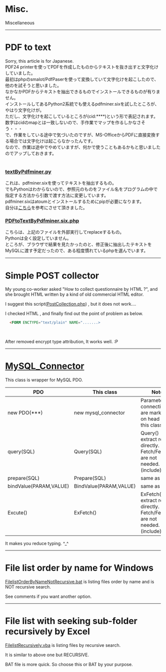 # Misc.
Miscellaneous

---

# PDF to text

Sorry, this article is for Japanese.<br>
PDF24 printerを使ってPDFを作成したものからテキストを抜き出すと文字化けしていました。<br>
最初はphpのsmalot/PdfPaserを使って変換していて文字化けを起こしたので、他のを試そうと思いました。<br>
なかなかPDFからテキストを抽出できるものでインストールできるものが有りません。<br>
インストールしてあるPython2系統でも使えるpdfminer.sixを試したところが、やはり文字化けが。<br>
ただし、文字化けを起こしているところが(cid:****)という形で表記されます。<br>
数字はcidのmapとは一致しないので、手作業でマップを作るしかなさそう・・・<br>
で、作業をしている途中で気づいたのですが、MS-OfficeからPDFに直接変換する場合では文字化けは起こらなかったんです。<br>
なので、作業は途中でやめていますが、何かで使うこともあるかもと思いましたのでアップしておきます。<br>
<br>
<h3><a href="textByPdfminer.py">textByPdfminer.py</a></h3>
これは、pdfminer.sixを使ってテキストを抽出するもの。<br>
でもPythonはわからないので、参照元のものをファイル名をプログラムの中で指定する方法から引数で渡す方法に変更しています。<br>
pdfminer.sixはatoumとインストールするためにpipが必要になります。<br>
自分は<a href="https://www.tech-tech.xyz/python-pdf/">こちら</a>を参考にさせて頂きました。<br>
<h3><a href="PDFtoTextByPdfminer.six.php">PDFtoTextByPdfminer.six.php</a></h3>
こちらは、上記のファイルを外部実行してreplaceするもの。<br>
Pythonは全く設定していません。<br>
ところが、ブラウザで結果を見たかったのと、修正後に抽出したテキストをMySQLに渡す予定だったので、ある程度慣れているphpを選んでいます。<br>

---

# Simple POST collector

My young co-worker asked "How to collect questionnaire by HTML ?", and she brought HTML written by a kind of old commercial HTML editor.<br>

I suggest this script(<a href="PostCollection.php">PostCollection.php</a>) , but it does not work....<br>

I checked HTML , and finally find out the point of problem as below.<br>

````html
  <FORM ENCTYPE="text/plain" NAME=".......>
````

<br>

After removed encrypt type attribution, It works well.&nbsp;:P

---

# <a href="MySQL_Connector.php">MySQL_Connector</a>

This class is wrapper for MySQL PDO.<br>

| PDO  | This class | Note |
|-----------| -----------|---|
| new PDO(***) | new mysql_connector | Parameters of connection are marked on head of this class |
| query(SQL) | Query(SQL) | Query() extract result directly. Fetch/FetchAll are not needed.(include) |
| prepare(SQL) | Prepare(SQL) | same as PDO |
| bindValue(PARAM,VALUE) | BindValue(PARAM,VALUE) | same as PDO |
| Excute() | ExFetch() | ExFetch() extract result directly. Fetch/FetchAll are not needed.(include) |

It makes you reduce typing. ^_^

---

# File list order by name for Windows

<a href="FilelistOrderByNameNotRecursive.bat">FilelistOrderByNameNotRecursive.bat</a> is listing files order by name and is NOT recursive search.<br>

See comments if you want another option.

---

# File list with seeking sub-folder recursively by Excel

<a href="FilelistRecursively.vba">FilelistRecursively.vba</a> is listing files by recursive search.

It is similar to above one but RECURSIVE.

BAT file is more quick. So choose this or BAT by your purpose.

